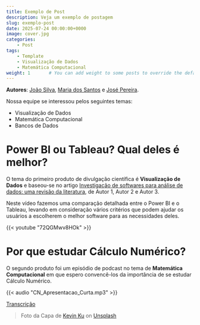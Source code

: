 ```yaml
---
title: Exemplo de Post
description: Veja um exemplo de postagem
slug: exemplo-post
date: 2025-07-24 00:00:00+0000
image: cover.jpg
categories:
    - Post
tags:
    - Template
    - Visualização de Dados
    - Matemática Computacional
weight: 1       # You can add weight to some posts to override the default sorting (date descending)
---
```


**Autores**: [João Silva](https://instagram.com/username), [Maria dos Santos](https://instagram.com/username) e [José Pereira](https://instagram.com/username). 

Nossa equipe se interessou pelos seguintes temas:

 - Visualização de Dados
 - Matemática Computacional
 - Bancos de Dados
  
# Power BI ou Tableau? Qual deles é melhor?

O tema do primeiro produto de divulgação científica é **Visualização de Dados** e baseou-se no artigo [Investigação de softwares para análise de dados: uma revisão da literatura](https://example.com/artigo2), de Autor 1, Autor 2 e Autor 3.

Neste vídeo fazemos uma comparação detalhada entre o Power BI e o Tableau, levando em consideração vários critérios que podem ajudar os usuários a escolherem o melhor software para as necessidades deles.

{{< youtube "72QGMwv8HOk" >}}

# Por que estudar Cálculo Numérico?

O segundo produto foi um episódio de podcast no tema de **Matemática Computacional** em que espero convencê-los da importância de se estudar Cálculo Numérico.


{{< audio "CN_Apresentacao_Curta.mp3" >}}

[Transcrição](transcript.txt)

> Foto da Capa de [Kevin Ku](https://unsplash.com/@ikukevk) on [Unsplash](https://unsplash.com/)

